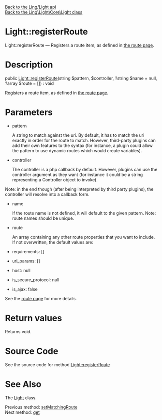 [Back to the Ling/Light api](https://github.com/lingtalfi/Light/blob/master/doc/api/Ling/Light.md)<br>
[Back to the Ling\Light\Core\Light class](https://github.com/lingtalfi/Light/blob/master/doc/api/Ling/Light/Core/Light.md)


Light::registerRoute
================



Light::registerRoute — Registers a route item, as defined in [the route page](https://github.com/lingtalfi/Light/blob/master/doc/pages/route.md).




Description
================


public [Light::registerRoute](https://github.com/lingtalfi/Light/blob/master/doc/api/Ling/Light/Core/Light/registerRoute.md)(string $pattern, $controller, ?string $name = null, ?array $route = []) : void




Registers a route item, as defined in [the route page](https://github.com/lingtalfi/Light/blob/master/doc/pages/route.md).




Parameters
================


- pattern

    A string to match against the uri.
By default, it has to match the uri exactly in order for the route to match.
However, third-party plugins can add their own features to the syntax (for instance, a plugin could allow the
pattern to use dynamic routes which would create variables).

- controller

    The controller is a php callback by default.
However, plugins can use the controller argument as they want (for instance it could be a string representing
a Controller object to invoke).

Note: in the end though (after being interpreted by third party plugins), the controller will resolve into a callback form.

- name

    If the route name is not defined, it will default to the given pattern.
Note: route names should be unique.

- route

    An array containing any other route properties that you want to include.
If not overwritten, the default values are:
- requirements: []
- url_params: []
- host: null
- is_secure_protocol: null
- is_ajax: false

See the [route page](https://github.com/lingtalfi/Light/blob/master/doc/pages/route.md) for more details.


Return values
================

Returns void.








Source Code
===========
See the source code for method [Light::registerRoute](https://github.com/lingtalfi/Light/blob/master/Core/Light.php#L332-L352)


See Also
================

The [Light](https://github.com/lingtalfi/Light/blob/master/doc/api/Ling/Light/Core/Light.md) class.

Previous method: [setMatchingRoute](https://github.com/lingtalfi/Light/blob/master/doc/api/Ling/Light/Core/Light/setMatchingRoute.md)<br>Next method: [get](https://github.com/lingtalfi/Light/blob/master/doc/api/Ling/Light/Core/Light/get.md)<br>


